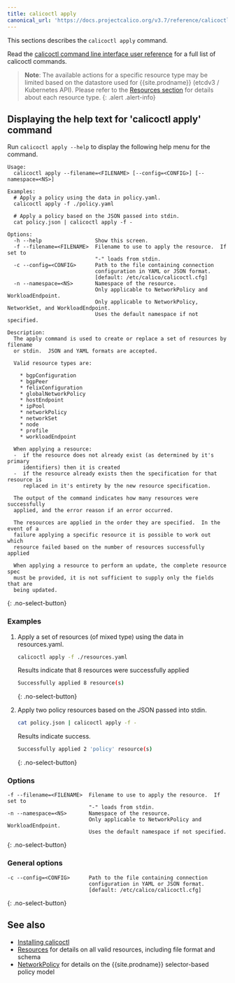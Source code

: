 ```yaml
---
title: calicoctl apply
canonical_url: 'https://docs.projectcalico.org/v3.7/reference/calicoctl/commands/apply'
---
```


This sections describes the `calicoctl apply` command.

Read the [calicoctl command line interface user reference]({{site.baseurl}}/{{page.version}}/reference/calicoctl/)
for a full list of calicoctl commands.

> **Note**: The available actions for a specific resource type may be
> limited based on the datastore used for {{site.prodname}} (etcdv3 / Kubernetes API).
> Please refer to the
> [Resources section]({{site.baseurl}}/{{page.version}}/reference/calicoctl/resources/)
> for details about each resource type.
{: .alert .alert-info}


## Displaying the help text for 'calicoctl apply' command

Run `calicoctl apply --help` to display the following help menu for the
command.

```
Usage:
  calicoctl apply --filename=<FILENAME> [--config=<CONFIG>] [--namespace=<NS>]

Examples:
  # Apply a policy using the data in policy.yaml.
  calicoctl apply -f ./policy.yaml

  # Apply a policy based on the JSON passed into stdin.
  cat policy.json | calicoctl apply -f -

Options:
  -h --help                 Show this screen.
  -f --filename=<FILENAME>  Filename to use to apply the resource.  If set to
                            "-" loads from stdin.
  -c --config=<CONFIG>      Path to the file containing connection
                            configuration in YAML or JSON format.
                            [default: /etc/calico/calicoctl.cfg]
  -n --namespace=<NS>       Namespace of the resource.
                            Only applicable to NetworkPolicy and WorkloadEndpoint.
                            Only applicable to NetworkPolicy, NetworkSet, and WorkloadEndpoint.
                            Uses the default namespace if not specified.

Description:
  The apply command is used to create or replace a set of resources by filename
  or stdin.  JSON and YAML formats are accepted.

  Valid resource types are:

    * bgpConfiguration
    * bgpPeer
    * felixConfiguration
    * globalNetworkPolicy
    * hostEndpoint
    * ipPool
    * networkPolicy
    * networkSet
    * node
    * profile
    * workloadEndpoint

  When applying a resource:
  -  if the resource does not already exist (as determined by it's primary
     identifiers) then it is created
  -  if the resource already exists then the specification for that resource is
     replaced in it's entirety by the new resource specification.

  The output of the command indicates how many resources were successfully
  applied, and the error reason if an error occurred.

  The resources are applied in the order they are specified.  In the event of a
  failure applying a specific resource it is possible to work out which
  resource failed based on the number of resources successfully applied

  When applying a resource to perform an update, the complete resource spec
  must be provided, it is not sufficient to supply only the fields that are
  being updated.
```
{: .no-select-button}

### Examples

1. Apply a set of resources (of mixed type) using the data in resources.yaml.

   ```bash
   calicoctl apply -f ./resources.yaml
   ```

   Results indicate that 8 resources were successfully applied

   ```bash
   Successfully applied 8 resource(s)
   ```
   {: .no-select-button}

1. Apply two policy resources based on the JSON passed into stdin.

   ```bash
   cat policy.json | calicoctl apply -f -
   ```

   Results indicate success.

   ```bash
   Successfully applied 2 'policy' resource(s)
   ```
   {: .no-select-button}

### Options

```
-f --filename=<FILENAME>  Filename to use to apply the resource.  If set to
                          "-" loads from stdin.
-n --namespace=<NS>       Namespace of the resource.
                          Only applicable to NetworkPolicy and WorkloadEndpoint.
                          Uses the default namespace if not specified.
```
{: .no-select-button}

### General options

```
-c --config=<CONFIG>      Path to the file containing connection
                          configuration in YAML or JSON format.
                          [default: /etc/calico/calicoctl.cfg]
```
{: .no-select-button}

## See also

-  [Installing calicoctl]({{site.baseurl}}/{{page.version}}/getting-started/calicoctl/install)
-  [Resources]({{site.baseurl}}/{{page.version}}/reference/calicoctl/resources/) for details on all valid resources, including file format
   and schema
-  [NetworkPolicy]({{site.baseurl}}/{{page.version}}/reference/calicoctl/resources/networkpolicy) for details on the {{site.prodname}} selector-based policy model

